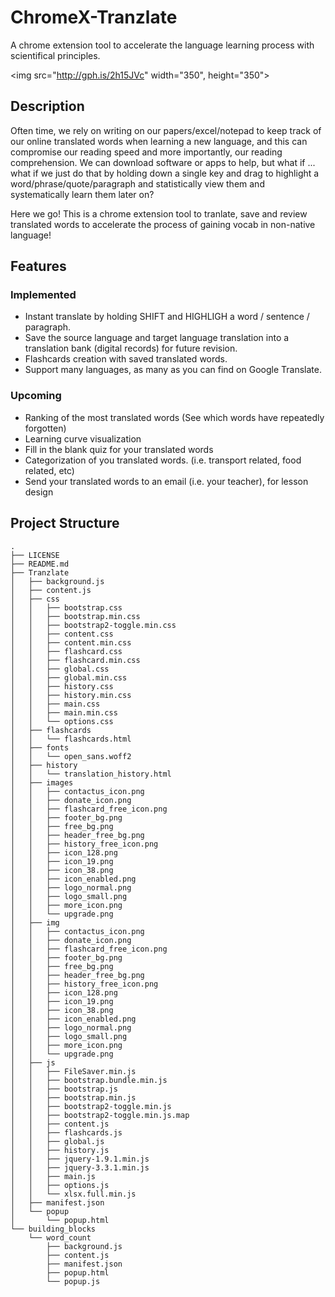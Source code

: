 # ChromeX-Tranzlate
A chrome extension tool to accelerate the language learning process with scientifical principles.

<img src="http://gph.is/2h15JVc" width="350", height="350">

## Description
Often time, we rely on writing on our papers/excel/notepad to keep track of our online translated words when learning a new language, and this can compromise our reading speed and more importantly, our reading comprehension. We can download software or apps to help, but what if ... what if we just do that by holding down a single key and drag to highlight a word/phrase/quote/paragraph and statistically view them and systematically learn them later on? 

Here we go! This is a chrome extension tool to tranlate, save and review translated words to accelerate the process of gaining vocab in non-native language!

## Features
### Implemented
- Instant translate by holding SHIFT and HIGHLIGH a word / sentence / paragraph.
- Save the source language and target language translation into a translation bank (digital records) for future revision.
- Flashcards creation with saved translated words.
- Support many languages, as many as you can find on Google Translate. 

### Upcoming
- Ranking of the most translated words (See which words have repeatedly forgotten)
- Learning curve visualization
- Fill in the blank quiz for your translated words
- Categorization of you translated words. (i.e. transport related, food related, etc)
- Send your translated words to an email (i.e. your teacher), for lesson design

## Project Structure
```
.
├── LICENSE
├── README.md
├── Tranzlate
│   ├── background.js
│   ├── content.js
│   ├── css
│   │   ├── bootstrap.css
│   │   ├── bootstrap.min.css
│   │   ├── bootstrap2-toggle.min.css
│   │   ├── content.css
│   │   ├── content.min.css
│   │   ├── flashcard.css
│   │   ├── flashcard.min.css
│   │   ├── global.css
│   │   ├── global.min.css
│   │   ├── history.css
│   │   ├── history.min.css
│   │   ├── main.css
│   │   ├── main.min.css
│   │   └── options.css
│   ├── flashcards
│   │   └── flashcards.html
│   ├── fonts
│   │   └── open_sans.woff2
│   ├── history
│   │   └── translation_history.html
│   ├── images
│   │   ├── contactus_icon.png
│   │   ├── donate_icon.png
│   │   ├── flashcard_free_icon.png
│   │   ├── footer_bg.png
│   │   ├── free_bg.png
│   │   ├── header_free_bg.png
│   │   ├── history_free_icon.png
│   │   ├── icon_128.png
│   │   ├── icon_19.png
│   │   ├── icon_38.png
│   │   ├── icon_enabled.png
│   │   ├── logo_normal.png
│   │   ├── logo_small.png
│   │   ├── more_icon.png
│   │   └── upgrade.png
│   ├── img
│   │   ├── contactus_icon.png
│   │   ├── donate_icon.png
│   │   ├── flashcard_free_icon.png
│   │   ├── footer_bg.png
│   │   ├── free_bg.png
│   │   ├── header_free_bg.png
│   │   ├── history_free_icon.png
│   │   ├── icon_128.png
│   │   ├── icon_19.png
│   │   ├── icon_38.png
│   │   ├── icon_enabled.png
│   │   ├── logo_normal.png
│   │   ├── logo_small.png
│   │   ├── more_icon.png
│   │   └── upgrade.png
│   ├── js
│   │   ├── FileSaver.min.js
│   │   ├── bootstrap.bundle.min.js
│   │   ├── bootstrap.js
│   │   ├── bootstrap.min.js
│   │   ├── bootstrap2-toggle.min.js
│   │   ├── bootstrap2-toggle.min.js.map
│   │   ├── content.js
│   │   ├── flashcards.js
│   │   ├── global.js
│   │   ├── history.js
│   │   ├── jquery-1.9.1.min.js
│   │   ├── jquery-3.3.1.min.js
│   │   ├── main.js
│   │   ├── options.js
│   │   └── xlsx.full.min.js
│   ├── manifest.json
│   └── popup
│       └── popup.html
└── building_blocks
    └── word_count
        ├── background.js
        ├── content.js
        ├── manifest.json
        ├── popup.html
        └── popup.js
```
